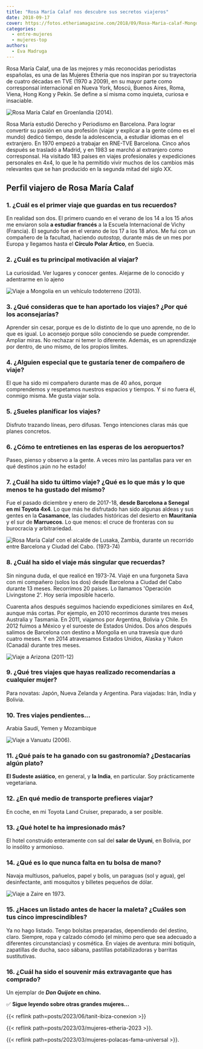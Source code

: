 ```yaml
---
title: "Rosa María Calaf nos descubre sus secretos viajeros"
date: 2018-09-17
cover: https://fotos.etheriamagazine.com/2018/09/Rosa-Maria-calaf-Mongolia.jpg
categories: 
  - entre-mujeres
  - mujeres-top
authors: 
  - Eva Madruga
---
```


Rosa María Calaf, una de las mejores y más reconocidas periodistas españolas, es una de 
las Mujeres Etheria que nos inspiran por su trayectoria de cuatro décadas en TVE (1970 a 
2009), en su mayor parte como corresponsal internacional en Nueva York, Moscú, Buenos 
Aires, Roma, Viena, Hong Kong y Pekín. Se define a sí misma como inquieta, curiosa e 
insaciable. 

![Rosa María Calaf en Groenlandia (2014).](https://fotos.etheriamagazine.com/2018/09/Groenlandia-Rosa-Maria-calaf.jpg "Rosa María Calaf en Groenlandia (2014).")

Rosa María estudió Derecho y Periodismo en Barcelona. Para lograr convertir su pasión en 
una profesión (viajar y explicar a la gente cómo es el mundo) dedicó tiempo, desde la 
adolescencia, a estudiar idiomas en el extranjero. En 1970 empezó a trabajar en RNE-TVE 
Barcelona. Cinco años después se trasladó a Madrid, y en 1983 se marchó al extranjero 
como corresponsal. Ha visitado 183 países en viajes profesionales y expediciones 
personales en 4x4, lo que le ha permitido vivir muchos de los cambios más relevantes que 
se han producido en la segunda mitad del siglo XX. 

## Perfil viajero de Rosa María Calaf

### 1\. ¿Cuál es el primer viaje que guardas en tus recuerdos?

En realidad son dos. El primero cuando en el verano de los 14 a los 15 años me enviaron 
sola **a estudiar francés** a la Escuela Internacional de Vichy (Francia). El segundo 
fue en el verano de los 17 a los 18 años. Me fui con un compañero de la facultad, 
haciendo _autostop,_ durante más de un mes por Europa y llegamos hasta el **Círculo 
Polar Ártico**, en Suecia. 

### 2\. ¿Cuál es tu principal motivación al viajar?

La curiosidad. Ver lugares y conocer gentes. Alejarme de lo conocido y adentrarme en lo 
ajeno 

![Viaje a Mongolia en un vehículo todoterreno (2013).](https://fotos.etheriamagazine.com/2018/09/Rosa-Maria-calaf-Mongolia.jpg "Viaje a Mongolia en un vehículo todoterreno (2013).")

### 3\. ¿Qué consideras que te han aportado los viajes? ¿Por qué los aconsejarías?

Aprender sin cesar, porque es de lo distinto de lo que uno aprende, no de lo que es 
igual. Lo aconsejo porque sólo conociendo se puede comprender. Ampliar miras. No 
rechazar ni temer lo diferente. Además, es un aprendizaje por dentro, de uno mismo, de 
los propios límites. 

### 4\. ¿Alguien especial que te gustaría tener de compañero de viaje?

El que ha sido mi compañero durante mas de 40 años, porque comprendemos y respetamos 
nuestros espacios y tiempos. Y si no fuera él, conmigo misma. Me gusta viajar sola. 

### 5\. ¿Sueles planificar los viajes?

Disfruto trazando líneas, pero difusas. Tengo intenciones claras más que planes 
concretos. 

### 6\. ¿Cómo te entretienes en las esperas de los aeropuertos?

Paseo, pienso y observo a la gente. A veces miro las pantallas para ver en qué destinos 
¡aún no he estado! 

### 7\. ¿Cuál ha sido tu último viaje? ¿Qué es lo que más y lo que menos te ha gustado del mismo?

Fue el pasado diciembre y enero de 2017-18, **desde Barcelona a Senegal en mi Toyota 
4x4**. Lo que más he disfrutado han sido algunas aldeas y sus gentes en la 
**Casamance**, las ciudades históricas del desierto en **Mauritania** y el sur de 
**Marruecos**. Lo que menos: el cruce de fronteras con su burocracia y arbitrariedad. 

![Rosa María Calaf con el alcalde de Lusaka, Zambia, durante un recorrido entre Barcelona y Ciudad del Cabo. (1973-74)](https://fotos.etheriamagazine.com/2018/09/Rosa-Maria-calaf-Con-el-alcalde-de-Lusaka-Zambia-Furgoneta-viaje-Barcelona-Ciudad-del-Cabo-Walbis-Bay.jpg "Rosa María Calaf con el alcalde de Lusaka, Zambia, durante un recorrido entre Barcelona y Ciudad del Cabo. (1973-74)")

### 8\. ¿Cuál ha sido el viaje más singular que recuerdas?

Sin ninguna duda, el que realicé en 1973-74. Viajé en una furgoneta Sava con mi 
compañero (solos los dos) desde Barcelona a Ciudad del Cabo durante 13 meses. Recorrimos 
20 países. Lo llamamos 'Operación Livingstone 2'. Hoy sería imposible hacerlo. 

Cuarenta años después seguimos haciendo expediciones similares en 4x4, aunque más 
cortas. Por ejemplo, en 2010 recorrimos durante tres meses Australia y Tasmania. En 
2011, viajamos por Argentina, Bolivia y Chile. En 2012 fuimos a México y el suroeste de 
Estados Unidos. Dos años después salimos de Barcelona con destino a Mongolia en una 
travesía que duró cuatro meses. Y en 2014 atravesamos Estados Unidos, Alaska y Yukon 
(Canadá) durante tres meses. 

![Viaje a Arizona (2011-12)](https://fotos.etheriamagazine.com/2018/09/Rosa-Maria-calaf-La-Ola-Arizona-EEUU.jpg "Viaje a Arizona (2011-12)")

### 9\. ¿Qué tres viajes que hayas realizado recomendarías a cualquier mujer?

Para novatas: Japón, Nueva Zelanda y Argentina. Para viajadas: Irán, India y Bolivia. 

### 10\. Tres viajes pendientes…

Arabia Saudí, Yemen y Mozambique 

![Viaje a Vanuatu (2006).](https://fotos.etheriamagazine.com/2018/09/Rosa-Maria-calaf-Vanuatu.jpg "Viaje a Vanuatu (2006).")

### 11\. ¿Qué país te ha ganado con su gastronomía? ¿Destacarías algún plato?

**El Sudeste asiático**, en general, y **la** **India**, en particular. Soy 
prácticamente vegetariana. 

### 12\. ¿En qué medio de transporte prefieres viajar?

En coche, en mi Toyota Land Cruiser, preparado, a ser posible. 

### 13\. ¿Qué hotel te ha impresionado más?

El hotel construido enteramente con sal del **salar de Uyuni**, en Bolivia, por lo 
insólito y armonioso. 

### 14\. ¿Qué es lo que nunca falta en tu bolsa de mano?

Navaja multiusos, pañuelos, papel y bolis, un paraguas (sol y agua), gel desinfectante, 
anti mosquitos y billetes pequeños de dólar. 

![Viaje a Zaire en 1973.](https://fotos.etheriamagazine.com/2018/09/Rosa-Maria-calaf-Zaire.jpg "Viaje a Zaire en 1973.")

### 15\. ¿Haces un listado antes de hacer la maleta? ¿Cuáles son tus cinco imprescindibles?

Ya no hago listado. Tengo bolsitas preparadas, dependiendo del destino, claro. Siempre, 
ropa y calzado cómodo (el mínimo pero que sea adecuado a diferentes circunstancias) y 
cosmética. En viajes de aventura: mini botiquín, zapatillas de ducha, saco sábana, 
pastillas potabilizadoras y barritas sustitutivas. 

### 16\. ¿Cuál ha sido el souvenir más extravagante que has comprado?

Un ejemplar de **_Don Quijote_ en chino.** 

✅ **Sigue leyendo sobre otras grandes mujeres...** 

{{< reflink path=posts/2023/06/tanit-ibiza-conexion >}} 

{{< reflink path=posts/2023/03/mujeres-etheria-2023 >}}. 

{{< reflink path=posts/2023/03/mujeres-polacas-fama-universal >}}.
